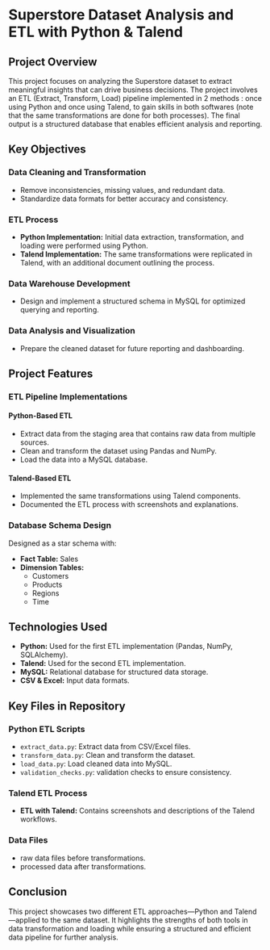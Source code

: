 # Superstore Dataset Analysis and ETL with Python & Talend

## Project Overview
This project focuses on analyzing the Superstore dataset to extract meaningful insights that can drive business decisions. The project involves an ETL (Extract, Transform, Load) pipeline implemented in 2 methods : once using Python and once using Talend, to gain skills in both softwares (note that the same transformations are done for both processes). The final output is a structured database that enables efficient analysis and reporting.

## Key Objectives

### Data Cleaning and Transformation
- Remove inconsistencies, missing values, and redundant data.
- Standardize data formats for better accuracy and consistency.

### ETL Process
- **Python Implementation:** Initial data extraction, transformation, and loading were performed using Python.
- **Talend Implementation:** The same transformations were replicated in Talend, with an additional document outlining the process.

### Data Warehouse Development
- Design and implement a structured schema in MySQL for optimized querying and reporting.

### Data Analysis and Visualization
- Prepare the cleaned dataset for future reporting and dashboarding.

## Project Features

### ETL Pipeline Implementations

#### Python-Based ETL
- Extract data from the staging area that contains raw data from multiple sources.
- Clean and transform the dataset using Pandas and NumPy.
- Load the data into a MySQL database.

#### Talend-Based ETL
- Implemented the same transformations using Talend components.
- Documented the ETL process with screenshots and explanations.

### Database Schema Design
Designed as a star schema with:

- **Fact Table:** Sales  
- **Dimension Tables:**  
  - Customers  
  - Products  
  - Regions  
  - Time  


## Technologies Used
- **Python:** Used for the first ETL implementation (Pandas, NumPy, SQLAlchemy).
- **Talend:** Used for the second ETL implementation.
- **MySQL:** Relational database for structured data storage.
- **CSV & Excel:** Input data formats.

## Key Files in Repository

### Python ETL Scripts
- `extract_data.py`: Extract data from CSV/Excel files.
- `transform_data.py`: Clean and transform the dataset.
- `load_data.py`: Load cleaned data into MySQL.
- `validation_checks.py`: validation checks to ensure consistency.
  
### Talend ETL Process
- **ETL with Talend:** Contains screenshots and descriptions of the Talend workflows.

### Data Files
- raw data files before transformations.
- processed data after transformations.

## Conclusion
This project showcases two different ETL approaches—Python and Talend—applied to the same dataset. It highlights the strengths of both tools in data transformation and loading while ensuring a structured and efficient data pipeline for further analysis.


